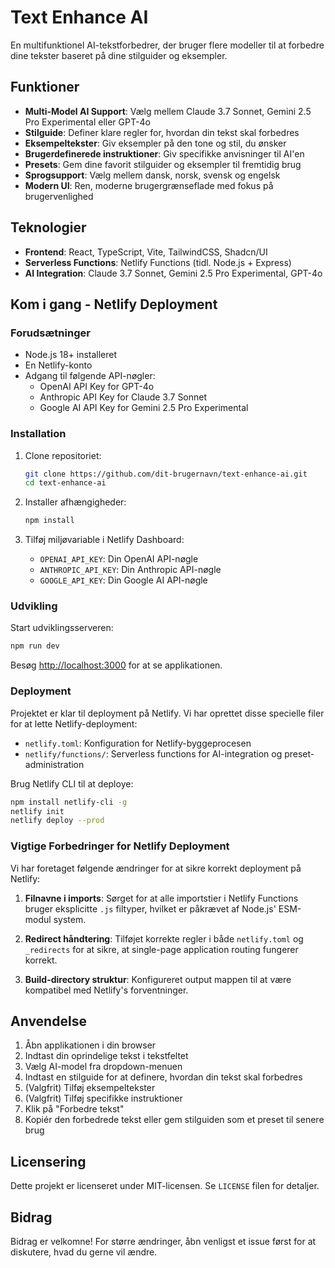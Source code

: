 # Text Enhance AI

En multifunktionel AI-tekstforbedrer, der bruger flere modeller til at forbedre dine tekster baseret på dine stilguider og eksempler.

## Funktioner

- **Multi-Model AI Support**: Vælg mellem Claude 3.7 Sonnet, Gemini 2.5 Pro Experimental eller GPT-4o
- **Stilguide**: Definer klare regler for, hvordan din tekst skal forbedres
- **Eksempeltekster**: Giv eksempler på den tone og stil, du ønsker
- **Brugerdefinerede instruktioner**: Giv specifikke anvisninger til AI'en
- **Presets**: Gem dine favorit stilguider og eksempler til fremtidig brug
- **Sprogsupport**: Vælg mellem dansk, norsk, svensk og engelsk
- **Modern UI**: Ren, moderne brugergrænseflade med fokus på brugervenlighed

## Teknologier

- **Frontend**: React, TypeScript, Vite, TailwindCSS, Shadcn/UI
- **Serverless Functions**: Netlify Functions (tidl. Node.js + Express)
- **AI Integration**: Claude 3.7 Sonnet, Gemini 2.5 Pro Experimental, GPT-4o

## Kom i gang - Netlify Deployment

### Forudsætninger

- Node.js 18+ installeret
- En Netlify-konto
- Adgang til følgende API-nøgler:
  - OpenAI API Key for GPT-4o
  - Anthropic API Key for Claude 3.7 Sonnet
  - Google AI API Key for Gemini 2.5 Pro Experimental

### Installation

1. Clone repositoriet:
   ```bash
   git clone https://github.com/dit-brugernavn/text-enhance-ai.git
   cd text-enhance-ai
   ```

2. Installer afhængigheder:
   ```bash
   npm install
   ```

3. Tilføj miljøvariable i Netlify Dashboard:
   - `OPENAI_API_KEY`: Din OpenAI API-nøgle
   - `ANTHROPIC_API_KEY`: Din Anthropic API-nøgle
   - `GOOGLE_API_KEY`: Din Google AI API-nøgle

### Udvikling

Start udviklingsserveren:

```bash
npm run dev
```

Besøg [http://localhost:3000](http://localhost:3000) for at se applikationen.

### Deployment

Projektet er klar til deployment på Netlify. Vi har oprettet disse specielle filer for at lette Netlify-deployment:

- `netlify.toml`: Konfiguration for Netlify-byggeprocesen
- `netlify/functions/`: Serverless functions for AI-integration og preset-administration

Brug Netlify CLI til at deploye:

```bash
npm install netlify-cli -g
netlify init
netlify deploy --prod
```

### Vigtige Forbedringer for Netlify Deployment

Vi har foretaget følgende ændringer for at sikre korrekt deployment på Netlify:

1. **Filnavne i imports**: Sørget for at alle importstier i Netlify Functions bruger eksplicitte `.js` filtyper, hvilket er påkrævet af Node.js' ESM-modul system.

2. **Redirect håndtering**: Tilføjet korrekte regler i både `netlify.toml` og `_redirects` for at sikre, at single-page application routing fungerer korrekt.

3. **Build-directory struktur**: Konfigureret output mappen til at være kompatibel med Netlify's forventninger.

## Anvendelse

1. Åbn applikationen i din browser
2. Indtast din oprindelige tekst i tekstfeltet
3. Vælg AI-model fra dropdown-menuen
4. Indtast en stilguide for at definere, hvordan din tekst skal forbedres
5. (Valgfrit) Tilføj eksempeltekster
6. (Valgfrit) Tilføj specifikke instruktioner
7. Klik på "Forbedre tekst"
8. Kopiér den forbedrede tekst eller gem stilguiden som et preset til senere brug

## Licensering

Dette projekt er licenseret under MIT-licensen. Se `LICENSE` filen for detaljer.

## Bidrag

Bidrag er velkomne! For større ændringer, åbn venligst et issue først for at diskutere, hvad du gerne vil ændre.